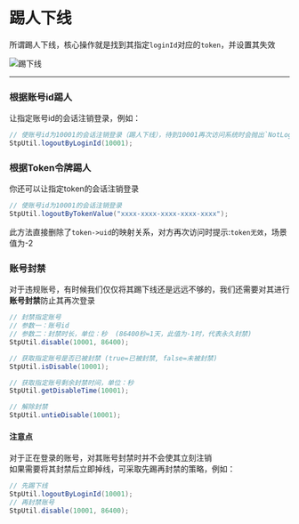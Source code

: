 # 踢人下线
所谓踢人下线，核心操作就是找到其指定`loginId`对应的`token`，并设置其失效

![踢下线](https://oss.dev33.cn/sa-token/doc/kickout.png)

--- 


### 根据账号id踢人
让指定账号id的会话注销登录，例如：

``` java
// 使账号id为10001的会话注销登录（踢人下线），待到10001再次访问系统时会抛出`NotLoginException`异常，场景值为-5
StpUtil.logoutByLoginId(10001); 
```

### 根据Token令牌踢人
你还可以让指定token的会话注销登录
``` java
// 使账号id为10001的会话注销登录
StpUtil.logoutByTokenValue("xxxx-xxxx-xxxx-xxxx-xxxx");
```
此方法直接删除了`token->uid`的映射关系，对方再次访问时提示:`token无效`，场景值为-2



### 账号封禁
对于违规账号，有时候我们仅仅将其踢下线还是远远不够的，我们还需要对其进行**账号封禁**防止其再次登录

``` java
// 封禁指定账号 
// 参数一：账号id
// 参数二：封禁时长，单位：秒  (86400秒=1天，此值为-1时，代表永久封禁)
StpUtil.disable(10001, 86400); 

// 获取指定账号是否已被封禁 (true=已被封禁, false=未被封禁) 
StpUtil.isDisable(10001); 

// 获取指定账号剩余封禁时间，单位：秒
StpUtil.getDisableTime(10001); 

// 解除封禁
StpUtil.untieDisable(10001); 
```


#### 注意点
对于正在登录的账号，对其账号封禁时并不会使其立刻注销<br>
如果需要将其封禁后立即掉线，可采取先踢再封禁的策略，例如：
``` java
// 先踢下线
StpUtil.logoutByLoginId(10001); 
// 再封禁账号
StpUtil.disable(10001, 86400); 
```

